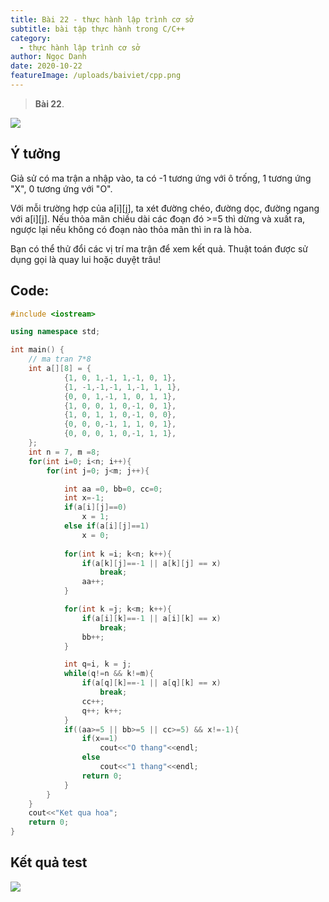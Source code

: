 ```yaml
---
title: Bài 22 - thực hành lập trình cơ sở
subtitle: bài tập thực hành trong C/C++
category:
  - thực hành lập trình cơ sở
author: Ngọc Danh
date: 2020-10-22
featureImage: /uploads/baiviet/cpp.png
---
```

> **Bài 22**.

![](https://i.ibb.co/Sv0RWGk/image.png)

## Ý tưởng

Giả sử có ma trận a nhập vào, ta có -1 tương ứng với ô trống, 1 tương ứng "X", 0 tương ứng với "O".

Với mỗi trường hợp của a[i][j], ta xét đường chéo, đường dọc, đường ngang với a[i][j]. Nếu thỏa mãn chiều dài các đoạn đó >=5 thì dừng và xuất ra, ngược lại nếu không có đoạn nào thỏa mãn thì in ra là hòa.

Bạn có thể thử đổi các vị trí ma trận để xem kết quả. Thuật toán được sử dụng gọi là quay lui hoặc duyệt trâu!

## Code:

```c++
#include <iostream>

using namespace std;

int main() {
    // ma tran 7*8
    int a[][8] = {
            {1, 0, 1,-1, 1,-1, 0, 1},
            {1, -1,-1,-1, 1,-1, 1, 1},
            {0, 0, 1,-1, 1, 0, 1, 1},
            {1, 0, 0, 1, 0,-1, 0, 1},
            {1, 0, 1, 1, 0,-1, 0, 0},
            {0, 0, 0,-1, 1, 1, 0, 1},
            {0, 0, 0, 1, 0,-1, 1, 1},
    };
    int n = 7, m =8;
    for(int i=0; i<n; i++){
        for(int j=0; j<m; j++){

            int aa =0, bb=0, cc=0;
            int x=-1;
            if(a[i][j]==0)
                x = 1;
            else if(a[i][j]==1)
                x = 0;
                
            for(int k =i; k<n; k++){
                if(a[k][j]==-1 || a[k][j] == x)
                    break;
                aa++;
            }

            for(int k =j; k<m; k++){
                if(a[i][k]==-1 || a[i][k] == x)
                    break;
                bb++;
            }

            int q=i, k = j;
            while(q!=n && k!=m){
                if(a[q][k]==-1 || a[q][k] == x)
                    break;
                cc++;
                q++; k++;
            }
            if((aa>=5 || bb>=5 || cc>=5) && x!=-1){
                if(x==1)
                    cout<<"O thang"<<endl;
                else
                    cout<<"1 thang"<<endl;
                return 0;
            }
        }
    }
    cout<<"Ket qua hoa";
    return 0;
}
```

## Kết quả test

![](https://i.ibb.co/4Td3K8t/image.png)